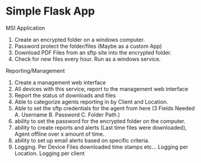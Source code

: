 # Simple Flask App

MSI Application

1. Create an encrypted folder on a windows computer.
2. Password protect the folder/files (Maybe as a custom App)
3. Download PDF Files from an sftp site into the encrypted folder.
4. Check for new files every hour.
   Run as a windows service.

Reporting/Management

1. Create a management web interface
2. All devices with this service, report to the management web interface
3. Report the status of downloads and files
4. Able to categorize agents reporting in by Client and Location.
5. Able to set the sftp credentials for the agent from here (3 Fields Needed A. Username B. Password C. Folder Path.)
6. ability to set the password for the encrypted folder on the computer.
7. ability to create reports and alerts (Last time files were downloaded), Agent offline over x amount of time.
8. ability to set up email alerts based on specific criteria.
9. Logging. Per Device Files downloaded time stamps etc... Logging per Location. Logging per client
